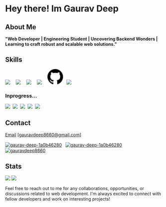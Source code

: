 # Hey there! Im Gaurav Deep 

## About Me

<strong>"Web Developer | Engineering Student | Uncovering Backend Wonders | Learning to craft robust and scalable web solutions."</strong>

## Skills

<img src="https://cdn.jsdelivr.net/gh/devicons/devicon/icons/html5/html5-original.svg" width="50px" style="margin-right:10px">&nbsp;&nbsp;<img src="https://cdn.jsdelivr.net/gh/devicons/devicon/icons/css3/css3-original.svg" width="50px" style="margin-right:10px">&nbsp;&nbsp;<img src="https://cdn.jsdelivr.net/gh/devicons/devicon/icons/javascript/javascript-original.svg" width="50px" style="margin-right:10px">&nbsp;&nbsp;<img src="https://cdn.jsdelivr.net/gh/devicons/devicon/icons/bootstrap/bootstrap-plain.svg" width="50px" style="margin-right:10px">&nbsp;&nbsp;<img src="https://raw.githubusercontent.com/primer/octicons/master/icons/mark-github-16.svg" width="50px">&nbsp;&nbsp;&nbsp;<img src="https://cdn.jsdelivr.net/gh/devicons/devicon/icons/git/git-original.svg" width="50px" style="margin-right:10px">

### Inprogress...
<img src="https://cdn.jsdelivr.net/gh/devicons/devicon/icons/mongodb/mongodb-original.svg" width="50px">&nbsp;&nbsp;<img src="https://cdn.jsdelivr.net/gh/devicons/devicon/icons/express/express-original.svg" width="50px">&nbsp;&nbsp;<img src="https://cdn.jsdelivr.net/gh/devicons/devicon/icons/react/react-original.svg" width="50px">&nbsp;&nbsp;<img src="https://cdn.jsdelivr.net/gh/devicons/devicon/icons/nodejs/nodejs-original.svg" width="50px">&nbsp;&nbsp;<img src="https://cdn.jsdelivr.net/gh/devicons/devicon/icons/typescript/typescript-original.svg" width="50px">

## Contact

[Email](gauravdeep8660@gmail.com) [gauravdeep8660@gmail.com]

<a href="https://twitter.com/_Gaurav_Deep_" target="blank"><img align="center" src="https://cdn1.iconfinder.com/data/icons/logotypes/32/twitter-512.png" alt="gaurav-deep-1a0b46280" width="40" /></a>&nbsp;&nbsp;
<a href="https://www.linkedin.com/in/gaurav-deep-1a0b46280" target="blank"><img align="center" src="https://cdn1.iconfinder.com/data/icons/social-networks-15/512/LinkedIn_social_network_logo-512.png" alt="gaurav-deep-1a0b46280" width="40" /></a>&nbsp;&nbsp;
<a href="https://www.hackerrank.com/gauravdeep8660" target="blank"><img align="center" src="https://raw.githubusercontent.com/rahuldkjain/github-profile-readme-generator/master/src/images/icons/Social/hackerrank.svg" alt="gauravdeep8660" width="40" /></a>



## Stats
![](https://github-readme-streak-stats.herokuapp.com/?user=GAURAV-DEEP01&theme=tokyonight&hide_border=false)&nbsp;![](https://github-readme-stats-sigma-five.vercel.app/api/top-langs/?username=GAURAV-DEEP01&theme=tokyonight&hide_border=false&include_all_commits=true&count_private=true&layout=compact)


Feel free to reach out to me for any collaborations, opportunities, or discussions related to web development. I'm always excited to connect with fellow developers and work on interesting projects!



